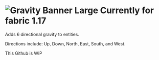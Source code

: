 # ![Gravity Banner Large](https://user-images.githubusercontent.com/56317194/121419778-f2432800-c931-11eb-9167-afed407838f4.png) Currently for fabric 1.17

Adds 6 directional gravity to entities.

Directions include: Up, Down, North, East, South, and West.

This Github is WIP
